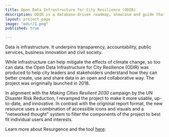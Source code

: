 ```yaml
---
title: Open Data Infrastructure for City Resilience (ODIR)
description: ODIR is a database-driven roadmap, showcase and guide that features over 25 examples of cities and projects from around the world that are innovating with open data to manage their disaster risk and build their resilience.
layout: project_page
image: "odir/1.png"
published: true

---
```




Data is infrastructure. It underpins transparency, accountability, public services, business innovation and civil society.



While infrastructure can help mitigate the effects of climate change, so too can data. the Open Data Infrastructure for City Resilience (ODIR) was produced to help city leaders and stakeholders understand how they can better create, use and share data in an open and collaborative way. The project was origninally launched in 2018.



In alignment with the *Making Cities Resilient 2030* campaign by the UN Disaster Risk Reduction, I revamped the project to make it more usable, up-to-date, and innovative. In contrast with the origninal report format, the new resource uses a combination of accessible icons and visuals and a "networked thought" system to filter the components of the project to best fit individual users and interests.



Learn more about Resurgence and the tool [here](https://www.resurgence.io/uccri-odir-digitisation/):